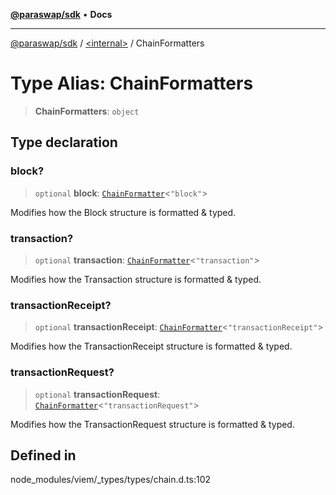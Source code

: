 [**@paraswap/sdk**](../../README.md) • **Docs**

***

[@paraswap/sdk](../../globals.md) / [\<internal\>](../README.md) / ChainFormatters

# Type Alias: ChainFormatters

> **ChainFormatters**: `object`

## Type declaration

### block?

> `optional` **block**: [`ChainFormatter`](ChainFormatter.md)\<`"block"`\>

Modifies how the Block structure is formatted & typed.

### transaction?

> `optional` **transaction**: [`ChainFormatter`](ChainFormatter.md)\<`"transaction"`\>

Modifies how the Transaction structure is formatted & typed.

### transactionReceipt?

> `optional` **transactionReceipt**: [`ChainFormatter`](ChainFormatter.md)\<`"transactionReceipt"`\>

Modifies how the TransactionReceipt structure is formatted & typed.

### transactionRequest?

> `optional` **transactionRequest**: [`ChainFormatter`](ChainFormatter.md)\<`"transactionRequest"`\>

Modifies how the TransactionRequest structure is formatted & typed.

## Defined in

node\_modules/viem/\_types/types/chain.d.ts:102
